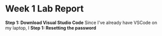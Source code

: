 # Week 1 Lab Report
**Step 1: Download Visual Studio Code**
Since I've already have VSCode on my laptop, I 
**Step 1: Resetting the password**
